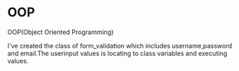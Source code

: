 # OOP
OOP(Object Oriented Programming)

I've created the class of form_validation which includes username,password and email.The userinput values is locating to class variables and executing values.  
